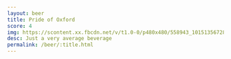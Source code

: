 ```yaml
---
layout: beer
title: Pride of Oxford
score: 4
img: https://scontent.xx.fbcdn.net/v/t1.0-0/p480x480/558943_10151356728198745_2042204432_n.jpg?oh=5c87ce82ea2af413c438383d80778dee&oe=591763A2
desc: Just a very average beverage
permalink: /beer/:title.html
---
```

